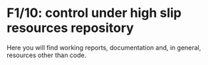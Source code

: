 # F1/10: control under high slip resources repository

Here you will find working reports, documentation and, in general, resources other than code.
